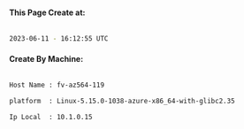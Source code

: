 
   
#### This Page Create at:

```bash

2023-06-11 - 16:12:55 UTC

```

#### Create By Machine:

```bash

Host Name : fv-az564-119

platform  : Linux-5.15.0-1038-azure-x86_64-with-glibc2.35

Ip Local  : 10.1.0.15

```

